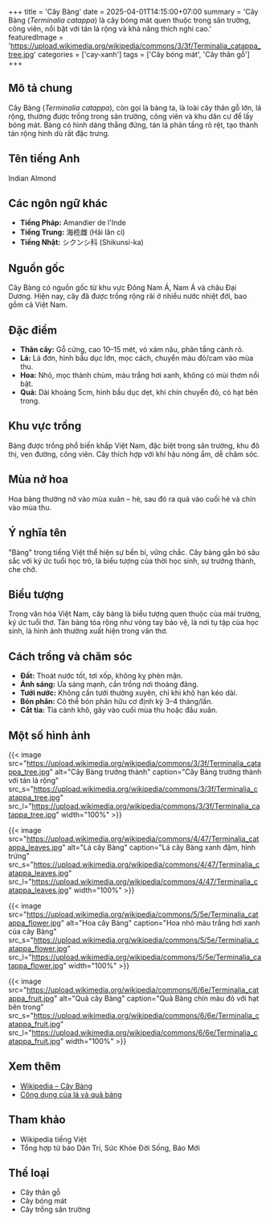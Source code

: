 +++
title = 'Cây Bàng'
date = 2025-04-01T14:15:00+07:00
summary = 'Cây Bàng (*Terminalia catappa*) là cây bóng mát quen thuộc trong sân trường, công viên, nổi bật với tán lá rộng và khả năng thích nghi cao.'
featuredImage = 'https://upload.wikimedia.org/wikipedia/commons/3/3f/Terminalia_catappa_tree.jpg'
categories = ['cay-xanh']
tags = ['Cây bóng mát', 'Cây thân gỗ']
+++

## Mô tả chung

Cây Bàng (*Terminalia catappa*), còn gọi là bàng ta, là loài cây thân gỗ lớn, lá rộng, thường được trồng trong sân trường, công viên và khu dân cư để lấy bóng mát. Bàng có hình dáng thẳng đứng, tán lá phân tầng rõ rệt, tạo thành tán rộng hình dù rất đặc trưng.

## Tên tiếng Anh

Indian Almond

## Các ngôn ngữ khác

- **Tiếng Pháp:** Amandier de l'Inde
- **Tiếng Trung:** 海榄雌 (Hǎi lǎn cí)
- **Tiếng Nhật:** シクンシ科 (Shikunsi-ka)

## Nguồn gốc

Cây Bàng có nguồn gốc từ khu vực Đông Nam Á, Nam Á và châu Đại Dương. Hiện nay, cây đã được trồng rộng rãi ở nhiều nước nhiệt đới, bao gồm cả Việt Nam.

## Đặc điểm

- **Thân cây:** Gỗ cứng, cao 10–15 mét, vỏ xám nâu, phân tầng cành rõ.
- **Lá:** Lá đơn, hình bầu dục lớn, mọc cách, chuyển màu đỏ/cam vào mùa thu.
- **Hoa:** Nhỏ, mọc thành chùm, màu trắng hơi xanh, không có mùi thơm nổi bật.
- **Quả:** Dài khoảng 5cm, hình bầu dục dẹt, khi chín chuyển đỏ, có hạt bên trong.

## Khu vực trồng

Bàng được trồng phổ biến khắp Việt Nam, đặc biệt trong sân trường, khu đô thị, ven đường, công viên. Cây thích hợp với khí hậu nóng ẩm, dễ chăm sóc.

## Mùa nở hoa

Hoa bàng thường nở vào mùa xuân – hè, sau đó ra quả vào cuối hè và chín vào mùa thu.

## Ý nghĩa tên

"Bàng" trong tiếng Việt thể hiện sự bền bỉ, vững chắc. Cây bàng gắn bó sâu sắc với ký ức tuổi học trò, là biểu tượng của thời học sinh, sự trưởng thành, che chở.

## Biểu tượng

Trong văn hóa Việt Nam, cây bàng là biểu tượng quen thuộc của mái trường, ký ức tuổi thơ. Tán bàng tỏa rộng như vòng tay bảo vệ, là nơi tụ tập của học sinh, là hình ảnh thường xuất hiện trong văn thơ.

## Cách trồng và chăm sóc

- **Đất:** Thoát nước tốt, tơi xốp, không kỵ phèn mặn.
- **Ánh sáng:** Ưa sáng mạnh, cần trồng nơi thoáng đãng.
- **Tưới nước:** Không cần tưới thường xuyên, chỉ khi khô hạn kéo dài.
- **Bón phân:** Có thể bón phân hữu cơ định kỳ 3–4 tháng/lần.
- **Cắt tỉa:** Tỉa cành khô, gãy vào cuối mùa thu hoặc đầu xuân.

## Một số hình ảnh

{{< image src="https://upload.wikimedia.org/wikipedia/commons/3/3f/Terminalia_catappa_tree.jpg"
           alt="Cây Bàng trưởng thành"
           caption="Cây Bàng trưởng thành với tán lá rộng"
           src_s="https://upload.wikimedia.org/wikipedia/commons/3/3f/Terminalia_catappa_tree.jpg"
           src_l="https://upload.wikimedia.org/wikipedia/commons/3/3f/Terminalia_catappa_tree.jpg"
           width="100%" >}}

{{< image src="https://upload.wikimedia.org/wikipedia/commons/4/47/Terminalia_catappa_leaves.jpg"
           alt="Lá cây Bàng"
           caption="Lá cây Bàng xanh đậm, hình trứng"
           src_s="https://upload.wikimedia.org/wikipedia/commons/4/47/Terminalia_catappa_leaves.jpg"
           src_l="https://upload.wikimedia.org/wikipedia/commons/4/47/Terminalia_catappa_leaves.jpg"
           width="100%" >}}

{{< image src="https://upload.wikimedia.org/wikipedia/commons/5/5e/Terminalia_catappa_flower.jpg"
           alt="Hoa cây Bàng"
           caption="Hoa nhỏ màu trắng hơi xanh của cây Bàng"
           src_s="https://upload.wikimedia.org/wikipedia/commons/5/5e/Terminalia_catappa_flower.jpg"
           src_l="https://upload.wikimedia.org/wikipedia/commons/5/5e/Terminalia_catappa_flower.jpg"
           width="100%" >}}

{{< image src="https://upload.wikimedia.org/wikipedia/commons/6/6e/Terminalia_catappa_fruit.jpg"
           alt="Quả cây Bàng"
           caption="Quả Bàng chín màu đỏ với hạt bên trong"
           src_s="https://upload.wikimedia.org/wikipedia/commons/6/6e/Terminalia_catappa_fruit.jpg"
           src_l="https://upload.wikimedia.org/wikipedia/commons/6/6e/Terminalia_catappa_fruit.jpg"
           width="100%" >}}

## Xem thêm

- [Wikipedia – Cây Bàng](https://vi.wikipedia.org/wiki/C%C3%A2y_b%C3%A0ng)
- [Công dụng của lá và quả bàng](https://baomoi.com/cong-dung-it-ai-biet-cua-la-bang/c/37902184.epi)

## Tham khảo

- Wikipedia tiếng Việt
- Tổng hợp từ báo Dân Trí, Sức Khỏe Đời Sống, Báo Mới

## Thể loại

- Cây thân gỗ
- Cây bóng mát
- Cây trồng sân trường
